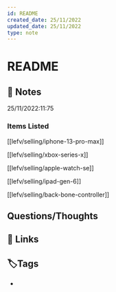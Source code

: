 ```yaml
---
id: README
created_date: 25/11/2022
updated_date: 25/11/2022
type: note
---
```


#  README

## 📝 Notes

25/11/2022:11:75

### Items Listed

[[lefv/selling/iphone-13-pro-max]] 

[[lefv/selling/xbox-series-x]] 

[[lefv/selling/apple-watch-se]] 

[[lefv/selling/ipad-gen-6]] 

[[lefv/selling/back-bone-controller]] 

## Questions/Thoughts

## 🔗 Links

## **🏷️Tags**

- 
